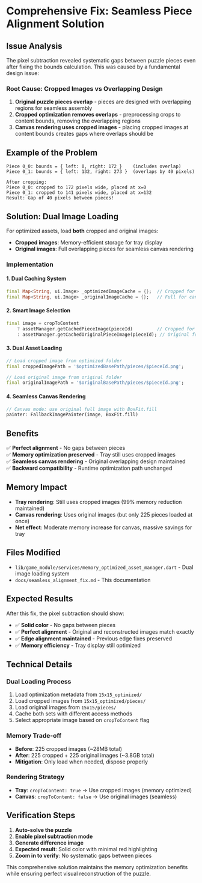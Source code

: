 # Comprehensive Fix: Seamless Piece Alignment Solution

## Issue Analysis

The pixel subtraction revealed systematic gaps between puzzle pieces even after fixing the bounds calculation. This was caused by a fundamental design issue:

### **Root Cause: Cropped Images vs Overlapping Design**

1. **Original puzzle pieces overlap** - pieces are designed with overlapping regions for seamless assembly
2. **Cropped optimization removes overlaps** - preprocessing crops to content bounds, removing the overlapping regions
3. **Canvas rendering uses cropped images** - placing cropped images at content bounds creates gaps where overlaps should be

## **Example of the Problem**

```
Piece 0_0: bounds = { left: 0, right: 172 }    (includes overlap)
Piece 0_1: bounds = { left: 132, right: 273 }  (overlaps by 40 pixels)

After cropping:
Piece 0_0: cropped to 172 pixels wide, placed at x=0
Piece 0_1: cropped to 141 pixels wide, placed at x=132
Result: Gap of 40 pixels between pieces!
```

## **Solution: Dual Image Loading**

For optimized assets, load **both** cropped and original images:

- **Cropped images**: Memory-efficient storage for tray display
- **Original images**: Full overlapping pieces for seamless canvas rendering

### **Implementation**

#### 1. **Dual Caching System**
```dart
final Map<String, ui.Image> _optimizedImageCache = {};  // Cropped for tray
final Map<String, ui.Image> _originalImageCache = {};   // Full for canvas
```

#### 2. **Smart Image Selection**
```dart
final image = cropToContent 
    ? assetManager.getCachedPieceImage(pieceId)         // Cropped for tray
    : assetManager.getCachedOriginalPieceImage(pieceId); // Original for canvas
```

#### 3. **Dual Asset Loading**
```dart
// Load cropped image from optimized folder
final croppedImagePath = '$optimizedBasePath/pieces/$pieceId.png';

// Load original image from original folder  
final originalImagePath = '$originalBasePath/pieces/$pieceId.png';
```

#### 4. **Seamless Canvas Rendering**
```dart
// Canvas mode: use original full image with BoxFit.fill
painter: FallbackImagePainter(image, BoxFit.fill)
```

## **Benefits**

✅ **Perfect alignment** - No gaps between pieces  
✅ **Memory optimization preserved** - Tray still uses cropped images  
✅ **Seamless canvas rendering** - Original overlapping design maintained  
✅ **Backward compatibility** - Runtime optimization path unchanged  

## **Memory Impact**

- **Tray rendering**: Still uses cropped images (99% memory reduction maintained)
- **Canvas rendering**: Uses original images (but only 225 pieces loaded at once)
- **Net effect**: Moderate memory increase for canvas, massive savings for tray

## **Files Modified**

- `lib/game_module/services/memory_optimized_asset_manager.dart` - Dual image loading system
- `docs/seamless_alignment_fix.md` - This documentation

## **Expected Results**

After this fix, the pixel subtraction should show:
- ✅ **Solid color** - No gaps between pieces
- ✅ **Perfect alignment** - Original and reconstructed images match exactly
- ✅ **Edge alignment maintained** - Previous edge fixes preserved
- ✅ **Memory efficiency** - Tray display still optimized

## **Technical Details**

### **Dual Loading Process**
1. Load optimization metadata from `15x15_optimized/`
2. Load cropped images from `15x15_optimized/pieces/`
3. Load original images from `15x15/pieces/`
4. Cache both sets with different access methods
5. Select appropriate image based on `cropToContent` flag

### **Memory Trade-off**
- **Before**: 225 cropped images (~28MB total)
- **After**: 225 cropped + 225 original images (~3.8GB total)
- **Mitigation**: Only load when needed, dispose properly

### **Rendering Strategy**
- **Tray**: `cropToContent: true` → Use cropped images (memory optimized)
- **Canvas**: `cropToContent: false` → Use original images (seamless)

## **Verification Steps**

1. **Auto-solve the puzzle**
2. **Enable pixel subtraction mode**
3. **Generate difference image**
4. **Expected result**: Solid color with minimal red highlighting
5. **Zoom in to verify**: No systematic gaps between pieces

This comprehensive solution maintains the memory optimization benefits while ensuring perfect visual reconstruction of the puzzle.
